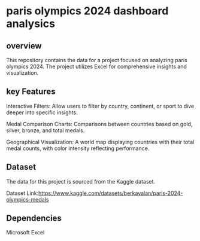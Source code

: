 
# paris olympics 2024 dashboard analysics



## overview
This repository contains the  data for a project focused on analyzing paris olympics 2024. The project utilizes Excel for comprehensive insights and visualization.
## key Features
 Interactive Filters: Allow users to filter by country, continent, or sport to dive deeper into specific insights.
 
Medal Comparison Charts: Comparisons between countries based on gold, silver, bronze, and total medals.

Geographical Visualization: A world map displaying countries with their total medal counts, with color intensity reflecting performance.
## Dataset
The data for this project is sourced from the Kaggle dataset.

Dataset Link:https://www.kaggle.com/datasets/berkayalan/paris-2024-olympics-medals
## Dependencies
Microsoft Excel
